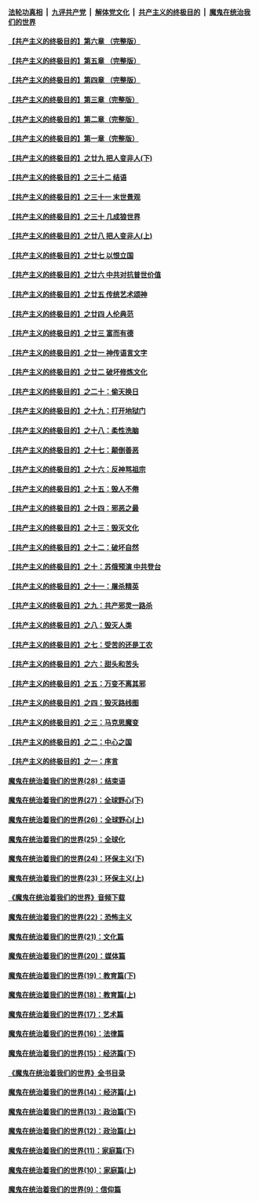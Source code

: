 

####  [法轮功真相](../../../../basic/blob/master/README.md?t=04080730) &nbsp;|&nbsp; [九评共产党](../../../../9ping.md/blob/master/README.md?t=04080730) &nbsp;|&nbsp; [解体党文化](../../../../jtdwh.md/blob/master/README.md?t=04080730)  &nbsp;|&nbsp; [共产主义的终极目的](../../../../gczydzjmd.md/blob/master/README.md?t=04080730) &nbsp;|&nbsp; [魔鬼在统治我们的世界](../../../../mgztzwmdsj.md/blob/master/README.md?t=04080730) 

#### [【共产主义的终极目的】第六章 （完整版）](../pages/nsc422/n11428913.md?t=04080730) 

#### [【共产主义的终极目的】第五章 （完整版）](../pages/nsc422/n11428912.md?t=04080730) 

#### [【共产主义的终极目的】第四章 （完整版）](../pages/nsc422/n11428907.md?t=04080730) 

#### [【共产主义的终极目的】第三章（完整版）](../pages/nsc422/n11428848.md?t=04080730) 

#### [【共产主义的终极目的】第二章（完整版）](../pages/nsc422/n11428831.md?t=04080730) 

#### [【共产主义的终极目的】第一章（完整版）](../pages/nsc422/n11417651.md?t=04080730) 

#### [【共产主义的终极目的】之廿九 把人变非人(下)](../pages/nsc422/n11344140.md?t=04080730) 

#### [【共产主义的终极目的】之三十二 结语](../pages/nsc422/n11360535.md?t=04080730) 

#### [【共产主义的终极目的】之三十一 末世景观](../pages/nsc422/n11351129.md?t=04080730) 

#### [【共产主义的终极目的】之三十 几成狼世界](../pages/nsc422/n11348280.md?t=04080730) 

#### [【共产主义的终极目的】之廿八 把人变非人(上)](../pages/nsc422/n11340492.md?t=04080730) 

#### [【共产主义的终极目的】之廿七 以恨立国](../pages/nsc422/n11336944.md?t=04080730) 

#### [【共产主义的终极目的】之廿六 中共对抗普世价值](../pages/nsc422/n11324785.md?t=04080730) 

#### [【共产主义的终极目的】之廿五 传统艺术颂神](../pages/nsc422/n11296396.md?t=04080730) 

#### [【共产主义的终极目的】之廿四 人伦典范](../pages/nsc422/n11296397.md?t=04080730) 

#### [【共产主义的终极目的】之廿三 富而有德](../pages/nsc422/n11283598.md?t=04080730) 

#### [【共产主义的终极目的】之廿一 神传语言文字](../pages/nsc422/n11263265.md?t=04080730) 

#### [【共产主义的终极目的】之廿二 破坏修炼文化](../pages/nsc422/n11245728.md?t=04080730) 

#### [【共产主义的终极目的】之二十：偷天换日](../pages/nsc422/n11238846.md?t=04080730) 

#### [【共产主义的终极目的】之十九：打开地狱门](../pages/nsc422/n11206376.md?t=04080730) 

#### [【共产主义的终极目的】之十八：柔性洗脑](../pages/nsc422/n11199994.md?t=04080730) 

#### [【共产主义的终极目的】之十七：颠倒善恶](../pages/nsc422/n11179782.md?t=04080730) 

#### [【共产主义的终极目的】之十六：反神骂祖宗](../pages/nsc422/n11166798.md?t=04080730) 

#### [【共产主义的终极目的】之十五：毁人不倦](../pages/nsc422/n11166792.md?t=04080730) 

#### [【共产主义的终极目的】之十四：邪恶之最](../pages/nsc422/n11150249.md?t=04080730) 

#### [【共产主义的终极目的】之十三：毁灭文化](../pages/nsc422/n11135227.md?t=04080730) 

#### [【共产主义的终极目的】之十二：破坏自然](../pages/nsc422/n11135214.md?t=04080730) 

#### [【共产主义的终极目的】之十：苏俄预演 中共登台](../pages/nsc422/n11118424.md?t=04080730) 

#### [【共产主义的终极目的】之十一：屠杀精英](../pages/nsc422/n11118442.md?t=04080730) 

#### [【共产主义的终极目的】之九：共产邪灵一路杀](../pages/nsc422/n11114139.md?t=04080730) 

#### [【共产主义的终极目的】之八：毁灭人类](../pages/nsc422/n11108503.md?t=04080730) 

#### [【共产主义的终极目的】之七：受苦的还是工农](../pages/nsc422/n11101809.md?t=04080730) 

#### [【共产主义的终极目的】之六：甜头和苦头](../pages/nsc422/n11096971.md?t=04080730) 

#### [【共产主义的终极目的】之五：万变不离其邪](../pages/nsc422/n11091285.md?t=04080730) 

#### [【共产主义的终极目的】之四：毁灭路线图](../pages/nsc422/n11086284.md?t=04080730) 

#### [【共产主义的终极目的】之三：马克思魔变](../pages/nsc422/n11061941.md?t=04080730) 

#### [【共产主义的终极目的】之二：中心之国](../pages/nsc422/n11047728.md?t=04080730) 

#### [【共产主义的终极目的】之一：序言](../pages/nsc422/n11086077.md?t=04080730) 

#### [魔鬼在统治着我们的世界(28)：结束语](../pages/nsc422/n10936246.md?t=04080730) 

#### [魔鬼在统治着我们的世界(27)：全球野心(下)](../pages/nsc422/n10928319.md?t=04080730) 

#### [魔鬼在统治着我们的世界(26)：全球野心(上)](../pages/nsc422/n10900318.md?t=04080730) 

#### [魔鬼在统治着我们的世界(25)：全球化](../pages/nsc422/n10788205.md?t=04080730) 

#### [魔鬼在统治着我们的世界(24)：环保主义(下)](../pages/nsc422/n10695307.md?t=04080730) 

#### [魔鬼在统治着我们的世界(23)：环保主义(上)](../pages/nsc422/n10688613.md?t=04080730) 

#### [《魔鬼在统治着我们的世界》音频下载](../pages/nsc422/n10635553.md?t=04080730) 

#### [魔鬼在统治着我们的世界(22)：恐怖主义](../pages/nsc422/n10614727.md?t=04080730) 

#### [魔鬼在统治着我们的世界(21)：文化篇](../pages/nsc422/n10597706.md?t=04080730) 

#### [魔鬼在统治着我们的世界(20)：媒体篇](../pages/nsc422/n10586579.md?t=04080730) 

#### [魔鬼在统治着我们的世界(19)：教育篇(下)](../pages/nsc422/n10564808.md?t=04080730) 

#### [魔鬼在统治着我们的世界(18)：教育篇(上)](../pages/nsc422/n10526970.md?t=04080730) 

#### [魔鬼在统治着我们的世界(17)：艺术篇](../pages/nsc422/n10499093.md?t=04080730) 

#### [魔鬼在统治着我们的世界(16)：法律篇](../pages/nsc422/n10485969.md?t=04080730) 

#### [魔鬼在统治着我们的世界(15)：经济篇(下)](../pages/nsc422/n10469975.md?t=04080730) 

#### [《魔鬼在统治着我们的世界》全书目录](../pages/nsc422/n10464261.md?t=04080730) 

#### [魔鬼在统治着我们的世界(14)：经济篇(上)](../pages/nsc422/n10457370.md?t=04080730) 

#### [魔鬼在统治着我们的世界(13)：政治篇(下)](../pages/nsc422/n10448270.md?t=04080730) 

#### [魔鬼在统治着我们的世界(12)：政治篇(上)](../pages/nsc422/n10444576.md?t=04080730) 

#### [魔鬼在统治着我们的世界(11)：家庭篇(下)](../pages/nsc422/n10440961.md?t=04080730) 

#### [魔鬼在统治着我们的世界(10)：家庭篇(上)](../pages/nsc422/n10435448.md?t=04080730) 

#### [魔鬼在统治着我们的世界(9)：信仰篇](../pages/nsc422/n10432159.md?t=04080730) 

